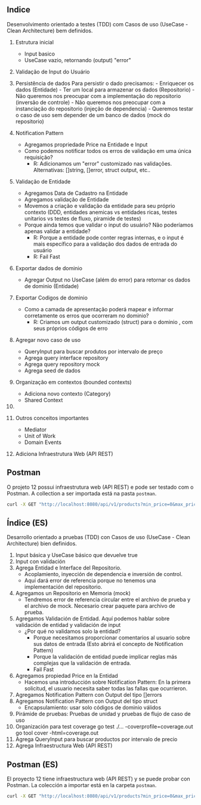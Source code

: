 ## Indice

Desenvolvimento orientado a testes (TDD) com Casos de uso (UseCase - Clean Architecture) bem definidos.

01. Estrutura inicial
    - Input basico 
    - UseCase vazio, retornando (output) "error" 
02. Validação de Input do Usuário
03. Persistência de dados
    Para persistir o dado precisamos:
        - Enriquecer os dados (Entidade)
        - Ter um local para armazenar os dados (Repositorio)
            - Não queremos nos preocupar com a implementação do repositorio (inversão de controle)
            - Não queremos nos preocupar com a instanciação do repositorio (injeção de dependencia)
            - Queremos testar o caso de uso sem depender de um banco de dados (mock do repositorio)
04. Notification Pattern
    - Agregamos propriedade Price na Entidade e Input
    - Como podemos notificar todos os erros de validação em uma única requisição?
        - R: Adicionamos um "error" customizado nas validações. Alternativas: []string, []error, struct output, etc..
05. Validação de Entidade
    - Agregamos Data de Cadastro na Entidade
    - Agregamos validação de Entidade
    - Movemos a criação e validação da entidade para seu próprio contexto (DDD, entidades anemicas vs entidades ricas, testes unitarios vs testes de fluxo, piramide de testes)
    - Porque ainda temos que validar o input do usuário? Não poderíamos apenas validar a entidade?
        - R: Porque a entidade pode conter regras internas, e o input é mais específico para a validação dos dados de entrada do usuário  
        - R: Fail Fast
06. Exportar dados de dominio
    - Agregar Output no UseCase (além do error) para retornar os dados de dominio (Entidade)    
07. Exportar Codigos de dominio
    - Como a camada de apresentação poderá mapear e informar corretamente os erros que ocorreram no dominio?    
        - R: Criamos um output customizado (struct) para o dominio , com seus próprios códigos de erro
08. Agregar novo caso de uso
    - QueryInput para buscar produtos por intervalo de preço
    - Agrega query interface repository
    - Agrega query repository mock
    - Agrega seed de dados
09. Organização em contextos (bounded contexts)
    - Adiciona novo contexto (Category)    
    - Shared Context
10.     
    
10. Outros conceitos importantes
    - Mediator
    - Unit of Work
    - Domain Events
99. Adiciona Infraestrutura Web (API REST)

## Postman
O projeto 12 possui infraestrutura web (API REST) e pode ser testado com o Postman. A collection a ser importada está na pasta `postman`.

```bash
curl -X GET "http://localhost:8080/api/v1/products?min_price=0&max_price=200" -H "accept: application/json"
```


## Índice (ES)

Desarrollo orientado a pruebas (TDD) con Casos de uso (UseCase - Clean Architecture) bien definidos.

01. Input básica y UseCase básico que devuelve true
02. Input con validación
03. Agrega Entidad e Interface del Repositorio.
    - Acoplamiento, inyección de dependencia e inversión de control.
    - Aquí dará error de referencia porque no tenemos una implementación del repositorio.
04. Agregamos un Repositorio en Memoria (mock)
    - Tendremos error de referencia circular entre el archivo de prueba y el archivo de mock. Necesario crear paquete para archivo de prueba.
05. Agregamos Validación de Entidad. Aquí podemos hablar sobre validación de entidad y validación de input
    - ¿Por qué no validamos solo la entidad?
        - Porque necesitamos proporcionar comentarios al usuario sobre sus datos de entrada (Esto abrirá el concepto de Notification Pattern)
        - Porque la validación de entidad puede implicar reglas más complejas que la validación de entrada.
        - Fail Fast
06. Agregamos propiedad Price en la Entidad
    - Hacemos una introducción sobre Notification Pattern: En la primera solicitud, el usuario necesita saber todas las fallas que ocurrieron.
07. Agregamos Notification Pattern con Output del tipo []errors
08. Agregamos Notification Pattern con Output del tipo struct
    - Encapsulamiento: usar solo códigos de dominio válidos
09. Pirámide de pruebas: Pruebas de unidad y pruebas de flujo de caso de uso
10. Organización para test coverage
    go test ./... -coverprofile=coverage.out
    go tool cover -html=coverage.out
11. Agrega QueryInput para buscar productos por intervalo de precio
12. Agrega Infraestructura Web (API REST)

## Postman (ES)
El proyecto 12 tiene infraestructura web (API REST) y se puede probar con Postman. La colección a importar está en la carpeta `postman`.

```bash
curl -X GET "http://localhost:8080/api/v1/products?min_price=0&max_price=200" -H "accept: application/json"
```